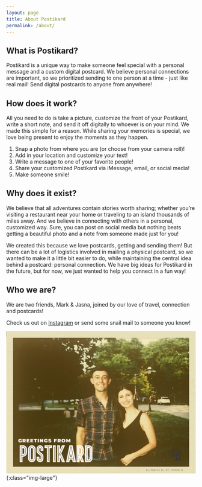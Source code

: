 ```yaml
---
layout: page
title: About Postikard
permalink: /about/
---
```


## What is Postikard?
Postikard is a unique way to make someone feel special with a personal message and a custom digital postcard. We believe personal connections are important, so we prioritized sending to one person at a time - just like real mail!
Send digital postcards to anyone from anywhere!

## How does it work?
All you need to do is take a picture, customize the front of your Postikard, write a short note, and send it off digitally to whoever is on your mind. We made this simple for a reason. While sharing your memories is special, we love being present to enjoy the moments as they happen.
1. Snap a photo from where you are (or choose from your camera roll)!
2. Add in your location and customize your text!
3. Write a message to one of your favorite people!
4. Share your customized Postikard via iMessage, email, or social media!
5. Make someone smile!

## Why does it exist?
We believe that all adventures contain stories worth sharing; whether you’re visiting a restaurant near your home or traveling to an island thousands of miles away. And we believe in connecting with others in a personal, customized way. Sure, you can post on social media but nothing beats getting a beautiful photo and a note from someone made just for you!

We created this because we love postcards, getting and sending them! But there can be a lot of logistics involved in mailing a physical postcard, so we wanted to make it a little bit easier to do, while maintaining the central idea behind a postcard: personal connection.
We have big ideas for Postikard in the future, but for now, we just wanted to help you connect in a fun way!

## Who we are?
We are two friends, Mark & Jasna, joined by our love of travel, connection and postcards!

Check us out on [Instagram](https://www.instagram.com/postikard_app) or send some snail mail to someone you know!

![Mark and Jasna in a Postikard](/assets/images/about/postikard-manual-2.png){:class="img-large"} 

